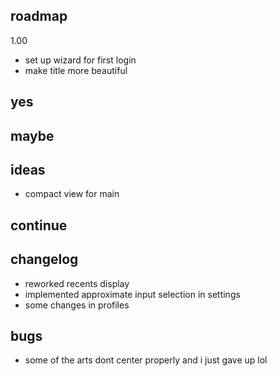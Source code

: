 ## roadmap
1.00
- set up wizard for first login
- make title more beautiful

## yes

## maybe

## ideas
- compact view for main

## continue

## changelog
- reworked recents display
- implemented approximate input selection in settings
- some changes in profiles


## bugs
- some of the arts dont center properly and i just gave up lol

